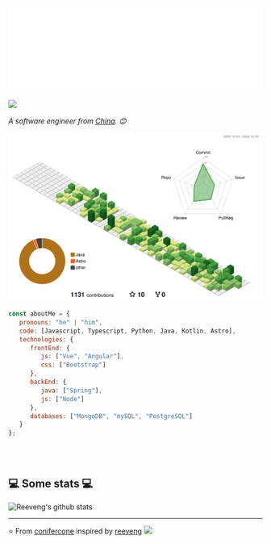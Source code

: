 <img src="https://github.com/conifercone/conifercone/blob/main/svg.svg"/>

![](https://komarev.com/ghpvc/?username=conifercone&abbreviated=true)

<p><em>A software engineer from <a href="https://zh.wikipedia.org/wiki/%E4%B8%AD%E5%8D%8E%E4%BA%BA%E6%B0%91%E5%85%B1%E5%92%8C%E5%9B%BD">China</a>. 😊</br>
</em></p>

![](./profile-3d-contrib/profile-green-animate.svg)

```javascript
const aboutMe = {
   pronouns: "he" | "him",
   code: [Javascript, Typescript, Python, Java, Kotlin, Astro],
   technologies: {
      frontEnd: {
         js: ["Vue", "Angular"],
         css: ["Bootstrap"]
      },
      backEnd: {
         java: ["Spring"],
         js: ["Node"]
      },
      databases: ["MongoDB", "mySQL", "PostgreSQL"]
   }
};
```
</br></br>
<h2>💻 Some stats 💻</h2>

![Reeveng's github stats](https://github-readme-stats.vercel.app/api?username=conifercone&show_icons=true&theme=cobalt)

---

⭐️ From [conifercone](https://github.com/conifercone) inspired by [reeveng](https://github.com/reeveng)
![](https://hit.yhype.me/github/profile?user_id=30498960)
